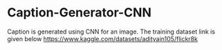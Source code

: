 # Caption-Generator-CNN
Caption is generated using CNN for an image.
The training dataset link is given below
https://www.kaggle.com/datasets/adityajn105/flickr8k
